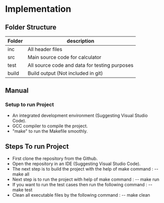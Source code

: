 # Implementation
## Folder Structure
 | Folder | 	description | 
 ---- | --- | 
 | inc | 	All header files | 
 | src	 | Main source code for calculator | 
 | test	 | All source code and data for testing purposes | 
 | build	 | Build output (Not included in git) | 
 
## Manual
### Setup to run Project
- An integrated development environment (Suggesting Visual Studio Code).
- GCC compiler to compile the project.
- "make" to run the Makefile smoothly.

## Steps To run Project
- First clone the repository from the Github.
- Open the repository in an IDE (Suggesting Visual Studio Code).
- The next step is to build the project with the help of make command :
-- make all
- Next step is to run the project with help of make command :
-- make run
- If you want to run the test cases then run the following command :
-- make test
- Clean all executable files by the following command :
-- make clean
